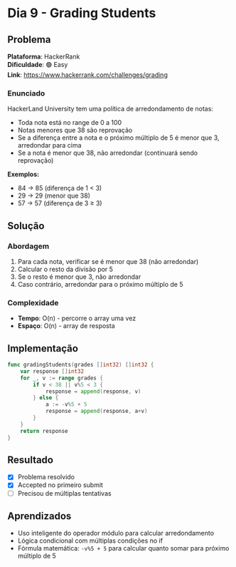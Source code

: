 # Dia 9 - Grading Students

## Problema

**Plataforma**: HackerRank  
**Dificuldade**: 🟢 Easy  
**Link**: https://www.hackerrank.com/challenges/grading

### Enunciado

HackerLand University tem uma política de arredondamento de notas:

- Toda nota está no range de 0 a 100
- Notas menores que 38 são reprovação
- Se a diferença entre a nota e o próximo múltiplo de 5 é menor que 3, arredondar para cima
- Se a nota é menor que 38, não arredondar (continuará sendo reprovação)

**Exemplos:**
- 84 → 85 (diferença de 1 < 3)
- 29 → 29 (menor que 38)
- 57 → 57 (diferença de 3 ≥ 3)

## Solução

### Abordagem

1. Para cada nota, verificar se é menor que 38 (não arredondar)
2. Calcular o resto da divisão por 5
3. Se o resto é menor que 3, não arredondar
4. Caso contrário, arredondar para o próximo múltiplo de 5

### Complexidade

- **Tempo**: O(n) - percorre o array uma vez
- **Espaço**: O(n) - array de resposta

## Implementação

```go
func gradingStudents(grades []int32) []int32 {
    var response []int32
    for _, v := range grades {
        if v < 38 || v%5 < 3 {
            response = append(response, v)
        } else {
            a := -v%5 + 5
            response = append(response, a+v)
        }
    }
    return response
}
```

## Resultado

- [x] Problema resolvido
- [x] Accepted no primeiro submit
- [ ] Precisou de múltiplas tentativas

## Aprendizados

- Uso inteligente do operador módulo para calcular arredondamento
- Lógica condicional com múltiplas condições no if
- Fórmula matemática: `-v%5 + 5` para calcular quanto somar para próximo múltiplo de 5
